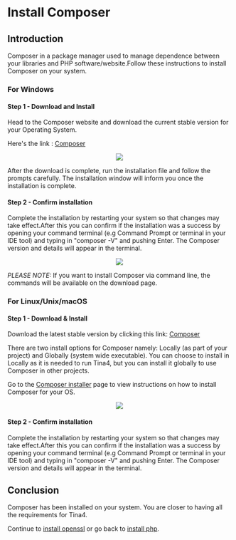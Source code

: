 <!--
// Tina4 : This Is Not Another Framework
// Created with : PHPStorm
// User : andrevanzuydam
// Copyright (C)
// Contact : andre@codeinfinity.co.za
-->
# Install Composer
## Introduction

Composer in a package manager used to manage dependence between your libraries and PHP software/website.Follow these instructions to install Composer on your system. 

### For Windows

#### Step 1 - Download and Install
 
Head to the Composer website and download the current stable version for your Operating System.

Here's the link : [Composer](https://getcomposer.org/Composer-Setup.exe)

<div align="center" alt="Download Composer">
    <img src="images/composer.png">
</div>
 
After the download is complete, run the installation file and follow the prompts carefully. The installation window will inform you once the installation is complete.

#### Step 2 - Confirm installation 

Complete the installation by restarting your system so that changes may take effect.After this you can confirm if the installation was a success by opening your command terminal (e.g Command Prompt or terminal in your IDE tool) and typing in "composer -V" and pushing Enter. The Composer version and details will appear in the terminal.

<div align="center" alt="Confirm Successful Composer Installation">
    <img src="images/composer1.png">
</div>

*PLEASE NOTE:* If you want to install Composer via command line, the commands will be available on the download page.

### For Linux/Unix/macOS

#### Step 1 - Download & Install
 
Download the latest stable version by clicking this link: [Composer](https://getcomposer.org/doc/00-intro.md#installation-linux-unix-macos)

There are two install options for Composer namely: Locally (as part of your project) and Globally (system wide executable). You can choose to install in Locally as it is needed to run Tina4, but you can install it globally to use Composer in other projects. 

Go to the [Composer installer](../../index.phpcomposer.org/doc/00-intro.md#installation-linux-unix-macos) page to view instructions on how to install Composer for your OS.

<div align="center" alt="Composer Installation Information">
    <img src="images/composer2.png">
</div>

#### Step 2 - Confirm installation 

Complete the installation by restarting your system so that changes may take effect.After this you can confirm if the installation was a success by opening your command terminal (e.g Command Prompt or terminal in your IDE tool) and typing in "composer -V" and pushing Enter. The Composer version and details will appear in the terminal.

## Conclusion

Composer has been installed on your system. You are closer to having all the requirements for Tina4.

Continue to [install openssl](/installation/install-openssl.md) or go back to [install php](/installation/install-php.md).

